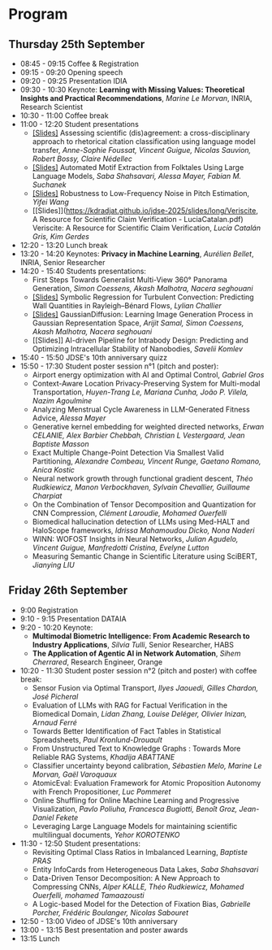 # Program

## Thursday 25th September
* 08:45 - 09:15 Coffee & Registration
* 09:15 - 09:20 Opening speech
* 09:20 - 09:25 Presentation IDIA
* 09:30 - 10:30 Keynote: **Learning with Missing Values: Theoretical Insights and Practical Recommendations**, *Marine Le Morvan*, INRIA, Research Scientist 
* 10:30 - 11:00 Coffee break
* 11:00 - 12:20 Student presentations
    * [[Slides]](https://kdradjat.github.io/jdse-2025/slides/long/AnneSophie_Foussat_JDSE.pdf) Assessing scientific (dis)agreement: a cross-disciplinary approach to rhetorical citation classification using language model transfer, *Anne-Sophie Foussat, Vincent Guigue, Nicolas Sauvion, Robert Bossy, Claire Nédellec*
    * [[Slides]](https://kdradjat.github.io/jdse-2025/slides/long/AutomatedMotifExtraction_JDSE2025.pdf) Automated Motif Extraction from Folktales Using Large Language Models, *Saba Shahsavari, Alessa Mayer, Fabian M. Suchanek*
    * [[Slides]](https://kdradjat.github.io/jdse-2025/slides/long/pitch_estimation.pdf) Robustness to Low-Frequency Noise in Pitch Estimation, *Yifei Wang*
    * [[Slides]](https://kdradjat.github.io/jdse-2025/slides/long/Veriscite, A Resource for Scientific Claim Verification - LuciaCatalan.pdf) Veriscite: A Resource for Scientific Claim Verification, *Lucía Catalán Gris, Kim Gerdes*
* 12:20 - 13:20 Lunch break
* 13:20 - 14:20 Keynotes: **Privacy in Machine Learning**, *Aurélien Bellet*, INRIA, Senior Researcher
* 14:20 - 15:40 Students presentations:
    * First Steps Towards Generalist Multi-View 360° Panorama Generation, *Simon Coessens, Akash Malhotra, Nacera seghouani* 
    * [[Slides]](https://kdradjat.github.io/jdse-2025/slides/long/CHALLIER-Lylian.pdf) Symbolic Regression for Turbulent Convection: Predicting Wall Quantities in Rayleigh–Bénard Flows, *Lylian Challier*
    * [[Slides]](https://kdradjat.github.io/jdse-2025/slides/long/JDSE_ARIJIT_GaussianDiffusion.pdf) GaussianDiffusion: Learning Image Generation Process in Gaussian Representation Space, *Arijit Samal, Simon Coessens, Akash Malhotra, Nacera seghouani*
    * [[Slides]] AI-driven Pipeline for Intrabody Design: Predicting and Optimizing Intracellular Stability of Nanobodies, *Savelii Komlev*
* 15:40 - 15:50 JDSE's 10th anniversary quizz
* 15:50 - 17:30 Student poster session n°1 (pitch and poster):
    * Airport energy optimization with AI and Optimal Control, *Gabriel Gros*
    * Context-Aware Location Privacy-Preserving System for Multi-modal Transportation, *Huyen-Trang Le, Mariana Cunha, João P. Vilela, Nazim Agoulmine*
    * Analyzing Menstrual Cycle Awareness in LLM-Generated Fitness Advice, *Alessa Mayer*
    * Generative kernel embedding for weighted directed networks, *Erwan CELANIE, Alex Barbier Chebbah, Christian L Vestergaard, Jean Baptiste Masson*
    * Exact Multiple Change-Point Detection Via Smallest Valid Partitioning, *Alexandre Combeau, Vincent Runge, Gaetano Romano, Anica Kostic* 
    * Neural network growth through functional gradient descent, *Théo Rudkiewicz, Manon Verbockhaven, Sylvain Chevallier, Guillaume Charpiat*
    * On the Combination of Tensor Decomposition and Quantization for CNN Compression, *Clément Laroudie, Mohamed Ouerfelli*
    * Biomedical hallucination detection of LLMs using Med-HALT and HaloScope frameworks, *Idrissa Mahamoudou Dicko, Nona Naderi*
    * WINN: WOFOST Insights in Neural Networks, *Julian Agudelo, Vincent Guigue, Manfredotti Cristina, Evelyne Lutton*
    * Measuring Semantic Change in Scientific Literature using SciBERT, *Jianying LIU*


## Friday 26th September
* 9:00 Registration
* 9:10 - 9:15 Presentation DATAIA
* 9:20 - 10:20 Keynote:
    * **Multimodal Biometric Intelligence: From Academic Research to Industry Applications**, *Silvia Tulli*, Senior Researcher, HABS
    * **The Application of Agentic AI in Network Automation**, *Sihem Cherrared*, Research Engineer, Orange
* 10:20 - 11:30 Student poster session n°2 (pitch and poster) with coffee break:
    * Sensor Fusion via Optimal Transport, *Ilyes Jaouedi, Gilles Chardon, José Picheral*
    * Evaluation of LLMs with RAG for Factual Verification in the Biomedical Domain, *Lidan Zhang, Louise Deléger, Olivier Inizan, Arnaud Ferré*
    * Towards Better Identification of Fact Tables in Statistical Spreadsheets, *Paul Kronlund-Drouault*
    * From Unstructured Text to Knowledge Graphs : Towards More Reliable RAG Systems, *Khadija ABATTANE*
    * Classifier uncertainty beyond calibration, *Sébastien Melo, Marine Le Morvan, Gaël Varoquaux*
    * AtomicEval: Evaluation Framework for Atomic Proposition Autonomy with French Propositioner, *Luc Pommeret*
    * Online Shuffling for Online Machine Learning and Progressive Visualization, *Pavlo Poliuha, Francesca Bugiotti, Benoît Groz, Jean-Daniel Fekete*
    * Leveraging Large Language Models for maintaining scientific multilingual documents, *Yehor KOROTENKO*
* 11:30 - 12:50 Student presentations:
    * Revisiting Optimal Class Ratios in Imbalanced Learning, *Baptiste PRAS*
    * Entity InfoCards from Heterogeneous Data Lakes, *Saba Shahsavari*
    * Data-Driven Tensor Decomposition: A New Approach to Compressing CNNs, *Alper KALLE, Théo Rudkiewicz, Mohamed Ouerfelli, mohamed Tamaazousti*
    * A Logic-based Model for the Detection of Fixation Bias, *Gabrielle Porcher, Frédéric Boulanger, Nicolas Sabouret*
* 12:50 - 13:00 Video of JDSE's 10th anniversary
* 13:00 - 13:15 Best presentation and poster awards
* 13:15 Lunch
